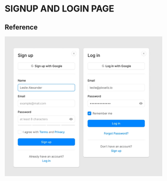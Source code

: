 # SIGNUP AND LOGIN PAGE

## Reference

![Reference image](https://github.com/Shineuptillast/WEB_DEV/blob/main/WEEK_1_TASK_CRE/images/reference_img.png)
